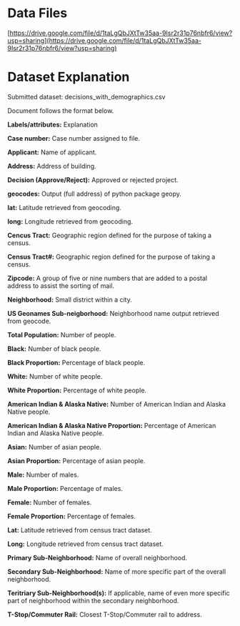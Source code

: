 # Data Files
[https://drive.google.com/file/d/1taLgQbJXtTw35aa-9Isr2r31p76nbfr6/view?usp=sharing](https://drive.google.com/file/d/1taLgQbJXtTw35aa-9Isr2r31p76nbfr6/view?usp=sharing)

# Dataset Explanation

Submitted dataset: decisions_with_demographics.csv

Document follows the format below.

**Labels/attributes:** Explanation

**Case number:** Case number assigned to file.

**Applicant:** Name of applicant.

**Address:** Address of building.

**Decision (Approve/Reject):** Approved or rejected project.

**geocodes:** Output (full address) of python package geopy.

**lat:** Latitude retrieved from geocoding.

**long:** Longitude retrieved from geocoding.

**Cencus Tract:** Geographic region defined for the purpose of taking a census.

**Census Tract#:** Geographic region defined for the purpose of taking a census.

**Zipcode:** A group of five or nine numbers that are added to a postal address to assist the sorting of mail.

**Neighborhood:** Small district within a city.

**US Geonames Sub-neigborhood:** Neighborhood name output retrieved from geocode.

**Total Population:** Number of people.

**Black:** Number of black people.

**Black Proportion:** Percentage of black people.

**White:** Number of white people.

**White Proportion:** Percentage of white people.

**American Indian & Alaska Native:** Number of American Indian and Alaska Native people.

**American Indian & Alaska Native Proportion:** Percentage of American Indian and Alaska Native people.

**Asian:** Number of asian people.

**Asian Proportion:** Percentage of asian people.

**Male:** Number of males.

**Male Proportion:** Percentage of males.

**Female:** Number of females.

**Female Proportion:** Percentage of females.

**Lat:** Latitude retrieved from census tract dataset.

**Long:** Longitude retrieved from census tract dataset.

**Primary Sub-Neighborhood:** Name of overall neighborhood.

**Secondary Sub-Neighborhood:** Name of more specific part of the overall neighborhood.

**Teritriary Sub-Neighborhood(s):** If applicable, name of even more specific part of neighborhood within the secondary neighborhood.

**T-Stop/Commuter Rail:** Closest T-Stop/Commuter rail to address.